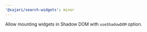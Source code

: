 ```yaml
---
'@sajari/search-widgets': minor
---
```


Allow mounting widgets in Shadow DOM with `useShadowDOM` option.
